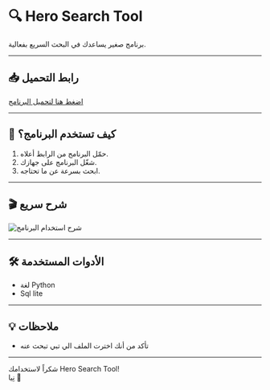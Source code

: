 # 🔍 Hero Search Tool

برنامج صغير يساعدك في البحث السريع بفعالية.

---

## 📥 رابط التحميل

[اضغط هنا لتحميل البرنامج](https://github.com/HeroKiller9/hero-search-tool/raw/main/hero-search-tool.exe)

---

## 🚀 كيف تستخدم البرنامج؟

1. حمّل البرنامج من الرابط أعلاه.
2. شغّل البرنامج على جهازك.
3. ابحث بسرعة عن ما تحتاجه.

---

## 🎬 شرح سريع

![شرح استخدام البرنامج](images/demo.gif)



---

## 🛠️ الأدوات المستخدمة

- لغة Python  
- Sql lite

---

## 💡 ملاحظات

- تأكد من أنك اخترت الملف الي تبي تبحث عنه

---

شكراً لاستخدامك Hero Search Tool!  
نِيا 🌟
